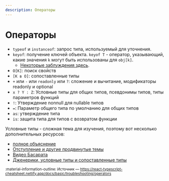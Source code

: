 ```yaml
---
description: Операторы
---
```


# Операторы

-   `typeof` и `instanceof`: запрос типа, используемый для уточнения.
-   `keyof`: получение ключей объекта. `keyof T` - оператор, указывающий, какие значения `k` могут быть использованы для `obj[k]`.
    -   [Некоторые заблуждения здесь](https://twitter.com/SeaRyanC/status/1418678670739218438?s=20).
-   `O[K]`: поиск свойств
-   `[K в O]`: сопоставленные типы
-   `+` или `-` или `readonly` или `?`: сложение и вычитание, модификаторы readonly и optional
-   `x ? Y : Z`: Условные типы для общих типов, псевдонимы типов, типы параметров функций
-   `!`: Утверждение nonnull для nullable типов
-   `=`: Параметр общего типа по умолчанию для общих типов
-   `as`: утверждение типа
-   `is`: защита типа для типов с возвратом функции

Условные типы - сложная тема для изучения, поэтому вот несколько дополнительных ресурсов:

-   [полное объяснение](https://artsy.github.io/blog/2018/11/21/conditional-types-in-typescript/)
-   [Отступление и другие продвинутые темы](https://github.com/sw-yx/ts-spec/blob/master/conditional-types.md)
-   [Видео Басарата](https://www.youtube.com/watch?v=SbVgPQDealg&list=PLYvdvJlnTOjF6aJsWWAt7kZRJvzw-en8B&index=2&t=0s)
-   [Дженерики, условные типы и сопоставленные типы](https://www.youtube.com/watch?v=PJjeHzvi_VQ&feature=youtu.be)

<small>:material-information-outline: Источник &mdash; <https://react-typescript-cheatsheet.netlify.app/docs/basic/troubleshooting/operators></small>
